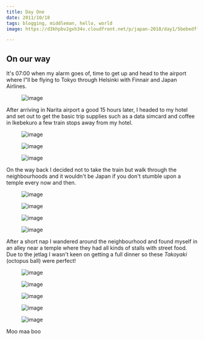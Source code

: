 ```yaml
---
title: Day One
date: 2011/10/18
tags: blogging, middleman, hello, world
image: https://d3khpbv2gxh34v.cloudfront.net/p/japan-2018/day1/5bebedff2a86927dd44232e0.jpg

---
```


## On our way

It's 07:00 when my alarm goes of, time to get up and head to the airport where I"ll be flying to Tokyo through Helsinki with Finnair and Japan Airlines.




<div class="PhotoRow Container"><figure class="ScaledImage" style="flex: 1.5 1 0%;"><img alt="image" src="https://daybreakers.imgix.net/production/posts/5bdad4312a86927dd4422fe3/5bdad4be2a86927dd4422fe9.jpg?w=360" srcset="https://daybreakers.imgix.net/production/posts/5bdad4312a86927dd4422fe3/5bdad4be2a86927dd4422fe9.jpg?w=360 360w,https://daybreakers.imgix.net/production/posts/5bdad4312a86927dd4422fe3/5bdad4be2a86927dd4422fe9.jpg?w=720 720w,https://daybreakers.imgix.net/production/posts/5bdad4312a86927dd4422fe3/5bdad4be2a86927dd4422fe9.jpg?w=1200 1200w,https://daybreakers.imgix.net/production/posts/5bdad4312a86927dd4422fe3/5bdad4be2a86927dd4422fe9.jpg?w=2200 2200w" sizes="1004px"></figure></div>


After arriving in Narita airport a good 15 hours later, I headed to my hotel and set out to get the basic trip supplies such as a data simcard and coffee in Ikebekuro a few train stops away from my hotel.

<div class="PhotoRow Container"><figure class="ScaledImage" style="flex: 1.5 1 0%;"><img alt="image" src="https://daybreakers.imgix.net/production/posts/5bdad4312a86927dd4422fe3/5bdad5042a86927dd4422ff2.jpg?w=360" srcset="https://daybreakers.imgix.net/production/posts/5bdad4312a86927dd4422fe3/5bdad5042a86927dd4422ff2.jpg?w=360 360w,https://daybreakers.imgix.net/production/posts/5bdad4312a86927dd4422fe3/5bdad5042a86927dd4422ff2.jpg?w=720 720w,https://daybreakers.imgix.net/production/posts/5bdad4312a86927dd4422fe3/5bdad5042a86927dd4422ff2.jpg?w=1200 1200w,https://daybreakers.imgix.net/production/posts/5bdad4312a86927dd4422fe3/5bdad5042a86927dd4422ff2.jpg?w=2200 2200w" sizes="403px"></figure><figure class="ScaledImage" style="flex: 0.667 1 0%;"><img alt="image" src="https://daybreakers.imgix.net/production/posts/5bdad4312a86927dd4422fe3/5bdad50a2a86927dd4422ff3.jpg?w=360" srcset="https://daybreakers.imgix.net/production/posts/5bdad4312a86927dd4422fe3/5bdad50a2a86927dd4422ff3.jpg?w=360 360w,https://daybreakers.imgix.net/production/posts/5bdad4312a86927dd4422fe3/5bdad50a2a86927dd4422ff3.jpg?w=720 720w,https://daybreakers.imgix.net/production/posts/5bdad4312a86927dd4422fe3/5bdad50a2a86927dd4422ff3.jpg?w=1200 1200w,https://daybreakers.imgix.net/production/posts/5bdad4312a86927dd4422fe3/5bdad50a2a86927dd4422ff3.jpg?w=2200 2200w" sizes="179px"></figure><figure class="ScaledImage" style="flex: 1.5 1 0%;"><img alt="image" src="https://daybreakers.imgix.net/production/posts/5bdad4312a86927dd4422fe3/5bdad53c2a86927dd4422fff.jpg?w=360" srcset="https://daybreakers.imgix.net/production/posts/5bdad4312a86927dd4422fe3/5bdad53c2a86927dd4422fff.jpg?w=360 360w,https://daybreakers.imgix.net/production/posts/5bdad4312a86927dd4422fe3/5bdad53c2a86927dd4422fff.jpg?w=720 720w,https://daybreakers.imgix.net/production/posts/5bdad4312a86927dd4422fe3/5bdad53c2a86927dd4422fff.jpg?w=1200 1200w,https://daybreakers.imgix.net/production/posts/5bdad4312a86927dd4422fe3/5bdad53c2a86927dd4422fff.jpg?w=2200 2200w" sizes="403px"></figure></div>

On the way back I decided not to take the train but walk through the neighbourhoods and it wouldn't be Japan if you don't stumble upon a temple every now and then.

<div class="PhotoRow Container"><figure class="ScaledImage" style="flex: 1.5 1 0%;"><img alt="image" src="https://daybreakers.imgix.net/production/posts/5bdad4312a86927dd4422fe3/5bdad5222a86927dd4422ffb.jpg?w=360" srcset="https://daybreakers.imgix.net/production/posts/5bdad4312a86927dd4422fe3/5bdad5222a86927dd4422ffb.jpg?w=360 360w,https://daybreakers.imgix.net/production/posts/5bdad4312a86927dd4422fe3/5bdad5222a86927dd4422ffb.jpg?w=720 720w,https://daybreakers.imgix.net/production/posts/5bdad4312a86927dd4422fe3/5bdad5222a86927dd4422ffb.jpg?w=1200 1200w,https://daybreakers.imgix.net/production/posts/5bdad4312a86927dd4422fe3/5bdad5222a86927dd4422ffb.jpg?w=2200 2200w" sizes="403px"></figure><figure class="ScaledImage" style="flex: 0.667 1 0%;"><img alt="image" src="https://daybreakers.imgix.net/production/posts/5bdad4312a86927dd4422fe3/5bdad5222a86927dd4422ffa.jpg?w=360" srcset="https://daybreakers.imgix.net/production/posts/5bdad4312a86927dd4422fe3/5bdad5222a86927dd4422ffa.jpg?w=360 360w,https://daybreakers.imgix.net/production/posts/5bdad4312a86927dd4422fe3/5bdad5222a86927dd4422ffa.jpg?w=720 720w,https://daybreakers.imgix.net/production/posts/5bdad4312a86927dd4422fe3/5bdad5222a86927dd4422ffa.jpg?w=1200 1200w,https://daybreakers.imgix.net/production/posts/5bdad4312a86927dd4422fe3/5bdad5222a86927dd4422ffa.jpg?w=2200 2200w" sizes="179px"></figure><figure class="ScaledImage" style="flex: 1.5 1 0%;"><img alt="image" src="https://daybreakers.imgix.net/production/posts/5bdad4312a86927dd4422fe3/5bdad5272a86927dd4422ffd.jpg?w=360" srcset="https://daybreakers.imgix.net/production/posts/5bdad4312a86927dd4422fe3/5bdad5272a86927dd4422ffd.jpg?w=360 360w,https://daybreakers.imgix.net/production/posts/5bdad4312a86927dd4422fe3/5bdad5272a86927dd4422ffd.jpg?w=720 720w,https://daybreakers.imgix.net/production/posts/5bdad4312a86927dd4422fe3/5bdad5272a86927dd4422ffd.jpg?w=1200 1200w,https://daybreakers.imgix.net/production/posts/5bdad4312a86927dd4422fe3/5bdad5272a86927dd4422ffd.jpg?w=2200 2200w" sizes="403px"></figure></div>

<div class="PhotoRow Container"><figure class="ScaledImage" style="flex: 1.5 1 0%;"><img alt="image" src="https://daybreakers.imgix.net/production/posts/5bdad4312a86927dd4422fe3/5bdad5272a86927dd4422ffc.jpg?w=360" srcset="https://daybreakers.imgix.net/production/posts/5bdad4312a86927dd4422fe3/5bdad5272a86927dd4422ffc.jpg?w=360 360w,https://daybreakers.imgix.net/production/posts/5bdad4312a86927dd4422fe3/5bdad5272a86927dd4422ffc.jpg?w=720 720w,https://daybreakers.imgix.net/production/posts/5bdad4312a86927dd4422fe3/5bdad5272a86927dd4422ffc.jpg?w=1200 1200w,https://daybreakers.imgix.net/production/posts/5bdad4312a86927dd4422fe3/5bdad5272a86927dd4422ffc.jpg?w=2200 2200w" sizes="1004px"></figure></div>

After a short nap I wandered around the neighbourhood and found myself in an alley near a temple where they had all kinds of stalls with street food. Due to the jetlag I wasn't keen on getting a full dinner so these _Takoyaki_ (octopus ball) were perfect!

<div class="PhotoRow Container"><figure class="ScaledImage" style="flex: 1.5 1 0%;"><img alt="image" src="https://daybreakers.imgix.net/production/posts/5bdad4312a86927dd4422fe3/5bdaf0162a86927dd4423003.jpg?w=360" srcset="https://daybreakers.imgix.net/production/posts/5bdad4312a86927dd4422fe3/5bdaf0162a86927dd4423003.jpg?w=360 360w,https://daybreakers.imgix.net/production/posts/5bdad4312a86927dd4422fe3/5bdaf0162a86927dd4423003.jpg?w=720 720w,https://daybreakers.imgix.net/production/posts/5bdad4312a86927dd4422fe3/5bdaf0162a86927dd4423003.jpg?w=1200 1200w,https://daybreakers.imgix.net/production/posts/5bdad4312a86927dd4422fe3/5bdaf0162a86927dd4423003.jpg?w=2200 2200w" sizes="497px"></figure><figure class="ScaledImage" style="flex: 1.5 1 0%;"><img alt="image" src="https://daybreakers.imgix.net/production/posts/5bdad4312a86927dd4422fe3/5bdaf0162a86927dd4423004.jpg?w=360" srcset="https://daybreakers.imgix.net/production/posts/5bdad4312a86927dd4422fe3/5bdaf0162a86927dd4423004.jpg?w=360 360w,https://daybreakers.imgix.net/production/posts/5bdad4312a86927dd4422fe3/5bdaf0162a86927dd4423004.jpg?w=720 720w,https://daybreakers.imgix.net/production/posts/5bdad4312a86927dd4422fe3/5bdaf0162a86927dd4423004.jpg?w=1200 1200w,https://daybreakers.imgix.net/production/posts/5bdad4312a86927dd4422fe3/5bdaf0162a86927dd4423004.jpg?w=2200 2200w" sizes="497px"></figure></div>
<div class="Hero Container full"><figure class="ScaledImage" style="flex: 1.5 1 0%;"><img alt="image" src="https://daybreakers.imgix.net/production/posts/5bdad4312a86927dd4422fe3/5bdad5272a86927dd4422ffc.jpg?w=360" srcset="https://daybreakers.imgix.net/production/posts/5bdad4312a86927dd4422fe3/5bdad5272a86927dd4422ffc.jpg?w=360 360w,https://daybreakers.imgix.net/production/posts/5bdad4312a86927dd4422fe3/5bdad5272a86927dd4422ffc.jpg?w=720 720w,https://daybreakers.imgix.net/production/posts/5bdad4312a86927dd4422fe3/5bdad5272a86927dd4422ffc.jpg?w=1200 1200w,https://daybreakers.imgix.net/production/posts/5bdad4312a86927dd4422fe3/5bdad5272a86927dd4422ffc.jpg?w=2200 2200w" sizes="1004px"></figure>
</div><div class="PhotoRow Container"><figure class="ScaledImage" style="flex: 1.5 1 0%;"><img alt="image" src="https://daybreakers.imgix.net/production/posts/5bdad4312a86927dd4422fe3/5bdaf0162a86927dd4423003.jpg?w=360" srcset="https://daybreakers.imgix.net/production/posts/5bdad4312a86927dd4422fe3/5bdaf0162a86927dd4423003.jpg?w=360 360w,https://daybreakers.imgix.net/production/posts/5bdad4312a86927dd4422fe3/5bdaf0162a86927dd4423003.jpg?w=720 720w,https://daybreakers.imgix.net/production/posts/5bdad4312a86927dd4422fe3/5bdaf0162a86927dd4423003.jpg?w=1200 1200w,https://daybreakers.imgix.net/production/posts/5bdad4312a86927dd4422fe3/5bdaf0162a86927dd4423003.jpg?w=2200 2200w" sizes="497px"></figure><figure class="ScaledImage" style="flex: 1.5 1 0%;"><img alt="image" src="https://daybreakers.imgix.net/production/posts/5bdad4312a86927dd4422fe3/5bdaf0162a86927dd4423004.jpg?w=360" srcset="https://daybreakers.imgix.net/production/posts/5bdad4312a86927dd4422fe3/5bdaf0162a86927dd4423004.jpg?w=360 360w,https://daybreakers.imgix.net/production/posts/5bdad4312a86927dd4422fe3/5bdaf0162a86927dd4423004.jpg?w=720 720w,https://daybreakers.imgix.net/production/posts/5bdad4312a86927dd4422fe3/5bdaf0162a86927dd4423004.jpg?w=1200 1200w,https://daybreakers.imgix.net/production/posts/5bdad4312a86927dd4422fe3/5bdaf0162a86927dd4423004.jpg?w=2200 2200w" sizes="497px"></figure></div>

Moo maa boo
